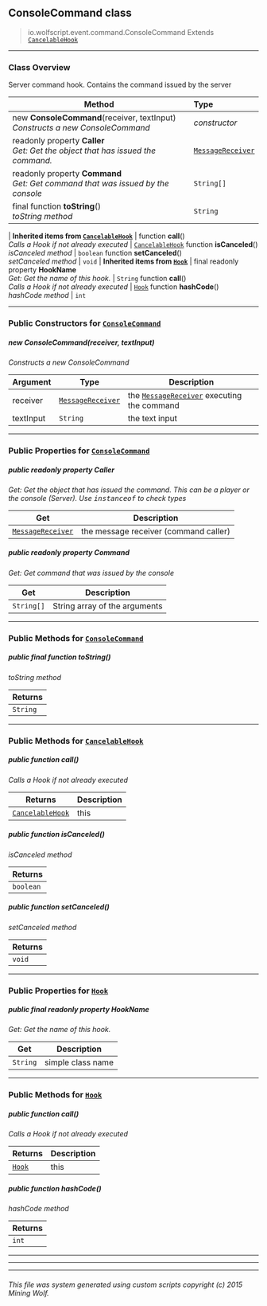 ## ConsoleCommand __class__

>io.wolfscript.event.command.ConsoleCommand
>Extends [`CancelableHook`](../../hook/CancelableHook.md)

---

### Class Overview

Server command hook. Contains the command issued by the server

Method | Type   
--- | :--- 
new __ConsoleCommand__(receiver, textInput) <br> _Constructs a new ConsoleCommand_ | _constructor_
 readonly property __Caller__ <br> _Get: Get the object that has issued the command._ | [`MessageReceiver`](../../chat/MessageReceiver.md)
 readonly property __Command__ <br> _Get: Get command that was issued by the console_ | `String[]`
final function __toString__() <br> _toString method_ | `String`
 |
__Inherited items from [`CancelableHook`](../../hook/CancelableHook.md)__ |
 function __call__() <br> _Calls a Hook if not already executed_ | [`CancelableHook`](../../hook/CancelableHook.md)
 function __isCanceled__() <br> _isCanceled method_ | `boolean`
 function __setCanceled__() <br> _setCanceled method_ | `void`
 |
__Inherited items from [`Hook`](../../hook/Hook.md)__ |
final readonly property __HookName__ <br> _Get: Get the name of this hook._ | `String`
 function __call__() <br> _Calls a Hook if not already executed_ | [`Hook`](../../hook/Hook.md)
 function __hashCode__() <br> _hashCode method_ | `int`







---

### Public Constructors for [`ConsoleCommand`](ConsoleCommand.md)

##### <a id='consolecommand'></a>new __ConsoleCommand__(receiver, textInput) 

_Constructs a new ConsoleCommand_

Argument | Type | Description  
--- | --- | --- 
receiver | [`MessageReceiver`](../../chat/MessageReceiver.md) | the [`MessageReceiver`](../../chat/MessageReceiver.md) executing the command
textInput | `String` | the text input

---

### Public Properties for [`ConsoleCommand`](ConsoleCommand.md)

##### <a id='caller'></a>public  readonly property __Caller__

_Get: Get the object that has issued the command. This can be a player or the console (Server). Use <tt>instanceof</tt> to check types_

Get | Description
--- | --- 
[`MessageReceiver`](../../chat/MessageReceiver.md) | the message receiver (command caller)



##### <a id='command'></a>public  readonly property __Command__

_Get: Get command that was issued by the console_

Get | Description
--- | --- 
`String[]` | String array of the arguments



---

### Public Methods for [`ConsoleCommand`](ConsoleCommand.md)

##### <a id='tostring'></a>public final function __toString__()

_toString method_

Returns | 
--- | 
`String` |


---

### Public Methods for [`CancelableHook`](../../hook/CancelableHook.md)

##### <a id='call'></a>public  function __call__()

_Calls a Hook if not already executed_

Returns | Description
--- | --- 
[`CancelableHook`](../../hook/CancelableHook.md) | this


##### <a id='iscanceled'></a>public  function __isCanceled__()

_isCanceled method_

Returns | 
--- | 
`boolean` |


##### <a id='setcanceled'></a>public  function __setCanceled__()

_setCanceled method_

Returns | 
--- | 
`void` |


---

### Public Properties for [`Hook`](../../hook/Hook.md)

##### <a id='hookname'></a>public final readonly property __HookName__

_Get: Get the name of this hook._

Get | Description
--- | --- 
`String` | simple class name



---

### Public Methods for [`Hook`](../../hook/Hook.md)

##### <a id='call'></a>public  function __call__()

_Calls a Hook if not already executed_

Returns | Description
--- | --- 
[`Hook`](../../hook/Hook.md) | this


##### <a id='hashcode'></a>public  function __hashCode__()

_hashCode method_

Returns | 
--- | 
`int` |


---


---


---


###### This file was system generated using custom scripts copyright (c) 2015 Mining Wolf.
	

